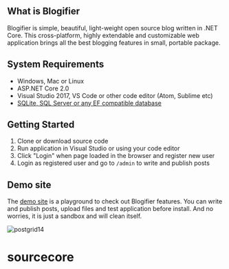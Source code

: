 ## What is Blogifier

Blogifier is simple, beautiful, light-weight open source blog written in .NET Core. This cross-platform, highly extendable and customizable web application brings all the best blogging features in small, portable package.

## System Requirements

* Windows, Mac or Linux
* ASP.NET Core 2.0
* Visual Studio 2017, VS Code or other code editor (Atom, Sublime etc)
* [SQLite, SQL Server or any EF compatible database](https://github.com/blogifierdotnet/Blogifier/wiki/Database)

## Getting Started

1. Clone or download source code
2. Run application in Visual Studio or using your code editor
3. Click "Login" when page loaded in the browser and register new user
4. Login as registered user and go to `/admin` to write and publish posts

## Demo site

The [demo site](http://blogifier.azurewebsites.net) is a playground to check out Blogifier features. You can write and publish posts, upload files and test application before install. And no worries, it is just a sandbox and will clean itself.

![postgrid14](https://raw.githubusercontent.com/blogifierdotnet/Design/master/v1.5/01.jpg)
# sourcecore
